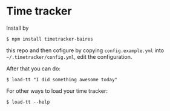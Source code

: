 # Time tracker

Install by

```shell
$ npm install timetracker-baires
```

this repo and then cofigure by copying `config.example.yml` into
`~/.timetracker/config.yml`, edit the configuration.

After that you can do:

```shell
$ load-tt "I did something awesome today"
```

For other ways to load your time tracker:

```shell
$ load-tt --help
```
